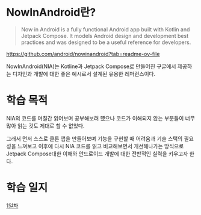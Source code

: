 # NowInAndroid란?
> Now in Android is a fully functional Android app built with Kotlin and Jetpack Compose. It models Android design and development best practices and was designed to be a useful reference for developers.

https://github.com/android/nowinandroid?tab=readme-ov-file

NowInAndroid(NIA)는 Kotline과 Jetpack Compose로 만들어진 구글에서 제공하는 디자인과 개발에 대한 좋은 예시로서 설계된 유용한 레퍼런스이다.

# 학습 목적
NIA의 코드를 며칠간 읽어보며 공부해보려 헀으나 코드가 이해되지 않는 부분들이 너무 많아 읽는 것도 제대로 할 수 없었다.

그래서 먼저 스스로 클론 앱을 만들어보며 기능을 구현할 때 어려움과 기술 스택의 필요성을 느껴보고 이후에 다시 NIA 코드를 읽고 비교해보면서 개선해나가는 방식으로
Jetpack Compose대한 이해와 안드로이드 개발에 대한 전반적인 실력을 키우고자 한다.

# 학습 일지
[1일차]()
